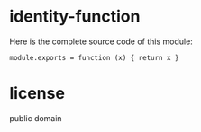 # identity-function

Here is the complete source code of this module:

```
module.exports = function (x) { return x }
```

# license

public domain
